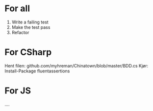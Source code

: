 # For all
1) Write a failing test
2) Make the test pass
3) Refactor

# For CSharp
Hent filen:
github.com/myhreman/Chinatown/blob/master/BDD.cs
Kjør:
Install-Package fluentassertions 

# For JS
....
